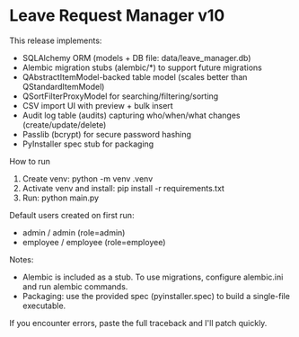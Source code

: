 Leave Request Manager v10
=========================

This release implements:
- SQLAlchemy ORM (models + DB file: data/leave_manager.db)
- Alembic migration stubs (alembic/*) to support future migrations
- QAbstractItemModel-backed table model (scales better than QStandardItemModel)
- QSortFilterProxyModel for searching/filtering/sorting
- CSV import UI with preview + bulk insert
- Audit log table (audits) capturing who/when/what changes (create/update/delete)
- Passlib (bcrypt) for secure password hashing
- PyInstaller spec stub for packaging

How to run
1. Create venv:
   python -m venv .venv
2. Activate venv and install:
   pip install -r requirements.txt
3. Run:
   python main.py

Default users created on first run:
- admin / admin (role=admin)
- employee / employee (role=employee)

Notes:
- Alembic is included as a stub. To use migrations, configure alembic.ini and run alembic commands.
- Packaging: use the provided spec (pyinstaller.spec) to build a single-file executable.

If you encounter errors, paste the full traceback and I'll patch quickly.
